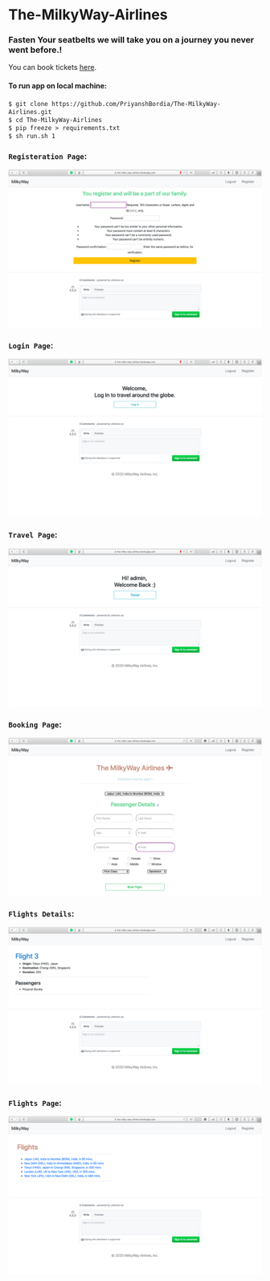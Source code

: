 # The-MilkyWay-Airlines

### Fasten Your seatbelts we will take you on a journey you never went before.!


You can book tickets [here](https://the-milky-way-airlines.herokuapp.com).


#### To run app on local machine:
```
$ git clone https://github.com/PriyanshBordia/The-MilkyWay-Airlines.git
$ cd The-MilkyWay-Airlines
$ pip freeze > requirements.txt
$ sh run.sh 1
```

### `Registeration Page`:

![Register](../screenshots/register.png)

### `Login Page`:

![Login](../screenshots/login.png)

### `Travel Page`:

![Travel](../screenshots/travel.png)

### `Booking Page`:

![Book](../screenshots/book.png)

### `Flights Details`:

![Flight](../screenshots/flight.png)

### `Flights Page`:

![Flights](../screenshots/flights.png)
